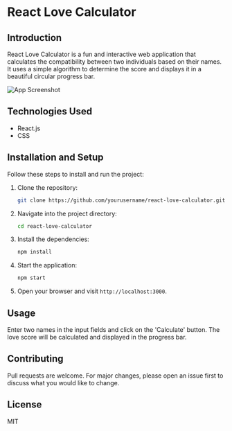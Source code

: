 # React Love Calculator

## Introduction

React Love Calculator is a fun and interactive web application that calculates the compatibility between two individuals based on their names. It uses a simple algorithm to determine the score and displays it in a beautiful circular progress bar.

![App Screenshot](https://github.com/mfts/papermark)

## Technologies Used

- React.js
- CSS

## Installation and Setup

Follow these steps to install and run the project:

1. Clone the repository:
    ```bash
    git clone https://github.com/yourusername/react-love-calculator.git
    ```
2. Navigate into the project directory:
    ```bash
    cd react-love-calculator
    ```
3. Install the dependencies:
    ```bash
    npm install
    ```
4. Start the application:
    ```bash
    npm start
    ```
5. Open your browser and visit `http://localhost:3000`.

## Usage

Enter two names in the input fields and click on the 'Calculate' button. The love score will be calculated and displayed in the progress bar.

## Contributing

Pull requests are welcome. For major changes, please open an issue first to discuss what you would like to change.

## License

MIT
